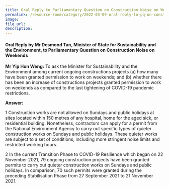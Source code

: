 ```yaml
---  
title: Oral Reply to Parliamentary Question on Construction Noise on Weekends by Mr Desmond Tan, Minister of State for Sustainability and the Environment  
permalink: /resource-room/category/2022-03-09-oral-reply-to-pq-on-construction-noise-on-weekends
image:  
file_url:  
description:  
---  
```


#### Oral Reply by Mr Desmond Tan, Minister of State for Sustainability and the Environment, to Parliamentary Question on Construction Noise on Weekends

**Mr Yip Hon Weng:** To ask the Minister for Sustainability and the Environment among current ongoing constructions projects (a) how many have been granted permission to work on weekends; and (b) whether there has been an increase of constructions projects granted permission to work on weekends as compared to the last tightening of COVID-19 pandemic restrictions.

**Answer:**

1 Construction works are not allowed on Sundays and public holidays at sites located within 150 metres of any hospital, home for the aged sick, or residential building. Nonetheless, contractors can apply for a permit from the National Environment Agency to carry out specific types of quieter construction works on Sundays and public holidays. These quieter works are subject to a set of conditions, including more stringent noise limits and restricted working hours.

2 In the current Transition Phase to COVID-19 Resilience which began on 22 November 2021, 79 ongoing construction projects have been granted permits to carry out quieter construction works on Sundays and public holidays. In comparison, 70 such permits were granted during the preceding Stabilisation Phase from 27 September 2021 to 21 November 2021.
